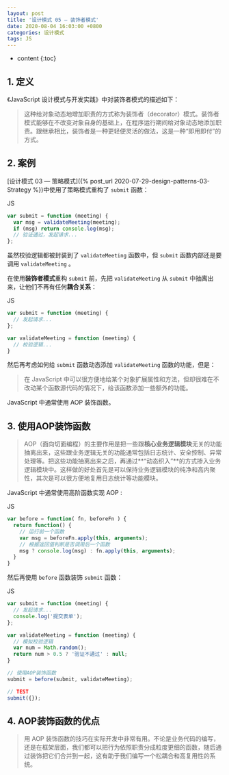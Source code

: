 ```yaml
---
layout: post
title: '设计模式 05 — 装饰者模式'
date: 2020-08-04 16:03:00 +0800
categories: 设计模式
tags: JS
---
```


* content
{:toc}

## 1. 定义

《JavaScript 设计模式与开发实践》中对装饰者模式的描述如下：

>这种给对象动态地增加职责的方式称为装饰者（decorator）模式。装饰者模式能够在不改变对象自身的基础上，在程序运行期间给对象动态地添加职责。跟继承相比，装饰者是一种更轻便灵活的做法，这是一种“即用即付”的方式。

## 2. 案例

[设计模式 03 — 策略模式]({% post_url 2020-07-29-design-patterns-03-Strategy %})中使用了策略模式重构了 `submit` 函数：

JS
```js
var submit = function (meeting) {
  var msg = validateMeeting(meeting);
  if (msg) return console.log(msg);
  // 验证通过，发起请求...
};
```

虽然校验逻辑都被封装到了 `validateMeeting` 函数中，但 `submit` 函数内部还是要调用 `validateMeeting` 。

在使用**装饰者模式**重构 `submit` 前，先把 `validateMeeting` 从 `submit` 中抽离出来，让他们不再有任何**耦合关系**：

JS
```js
var submit = function (meeting) {
  // 发起请求...
};

var validateMeeting = function (meeting) {
  // 校验逻辑...
}
```

然后再考虑如何给 `submit` 函数动态添加 `validateMeeting` 函数的功能，但是：

>在 JavaScript 中可以很方便地给某个对象扩展属性和方法，但却很难在不改动某个函数源代码的情况下，给该函数添加一些额外的功能。

JavaScript 中通常使用 AOP 装饰函数。


## 3. 使用AOP装饰函数

>AOP（面向切面编程）的主要作用是把一些跟**核心业务逻辑模块**无关的功能抽离出来，这些跟业务逻辑无关的功能通常包括日志统计、安全控制、异常处理等。把这些功能抽离出来之后，再通过**“动态织入”**的方式掺入业务逻辑模块中。这样做的好处首先是可以保持业务逻辑模块的纯净和高内聚性，其次是可以很方便地复用日志统计等功能模块。

JavaScript 中通常使用高阶函数实现 AOP :

JS
```js
var before = function( fn, beforeFn ) {
  return function() {
    // 运行前一个函数
    var msg = beforeFn.apply(this, arguments);
    // 根据返回值判断是否调用后一个函数
    msg ? console.log(msg) : fn.apply(this, arguments);
  }
}
```

然后再使用 `before` 函数装饰 `submit` 函数：

JS
```js
var submit = function (meeting) {
  // 发起请求...
  console.log('提交表单');
};

var validateMeeting = function (meeting) {
  // 模拟校验逻辑
  var num = Math.random();
  return num > 0.5 ? '验证不通过' : null;
}

// 使用AOP装饰函数
submit = before(submit, validateMeeting);

// TEST
submit({});
```

## 4. AOP装饰函数的优点

>用 AOP 装饰函数的技巧在实际开发中非常有用。不论是业务代码的编写，还是在框架层面，我们都可以把行为依照职责分成粒度更细的函数，随后通过装饰把它们合并到一起，这有助于我们编写一个松耦合和高复用性的系统。
